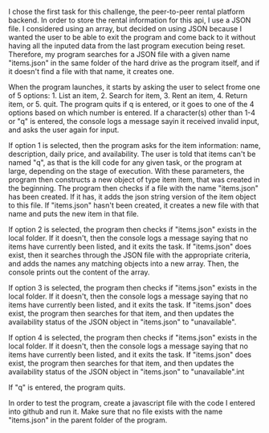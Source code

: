 I chose the first task for this challenge, the peer-to-peer rental platform backend. In order to store the rental information for this api, I use a JSON file. I considered using an array, but decided on using JSON because I wanted the user to be able to exit the program and come back to it without having all the inputed data from the last program execution being reset. Therefore, my program searches for a JSON file with a given name "items.json" in the same folder of the hard drive as the program itself, and if it doesn't find a file with that name, it creates one.

When the program launches, it starts by asking the user to select frome one of 5 options: 1. List an item, 2. Search for item, 3. Rent an item, 4. Return item, or 5. quit. The program quits if q is entered, or it goes to one of the 4 options based on which number is entered. If a character(s) other than 1-4 or "q" is entered, the console logs a message sayin it received invalid input, and asks the user again for input.

If option 1 is selected, then the program asks for the item information: name, description, daily price, and availability. The user is told that items can't be named "q", as that is the kill code for any given task, or the program at large, depending on the stage of execution. With these parameters, the program then constructs a new object of type item item, that was created in the beginning. The program then checks if a file with the name "items.json" has been created. If it has, it adds the json string version of the item object to this file. If "items.json" hasn't been created, it creates a new file with that name and puts the new item in that file.

If option 2 is selected, the program then checks if "items.json" exists in the local folder. If it doesn't, then the console logs a message saying that no items have currently been listed, and it exits the task. If "items.json" does exist, then it searches through the JSON file with the appropriate criteria, and adds the names any matching objects into a new array. Then, the console prints out the content of the array.

If option 3 is selected, the program then checks if "items.json" exists in the local folder. If it doesn't, then the console logs a message saying that no items have currently been listed, and it exits the task. If "items.json" does exist, the program then searches for that item, and then updates the availability status of the JSON object in "items.json" to "unavailable".

If option 4 is selected, the program then checks if "items.json" exists in the local folder. If it doesn't, then the console logs a message saying that no items have currently been listed, and it exits the task. If "items.json" does exist, the program then searches for that item, and then updates the availability status of the JSON object in "items.json" to "unavailable".int

If "q" is entered, the program quits.



In order to test the program, create a javascript file with the code I entered into github and run it. Make sure that no file exists with the name "items.json" in the parent folder of the program.
